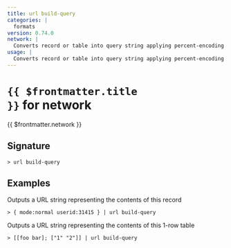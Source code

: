 ```yaml
---
title: url build-query
categories: |
  formats
version: 0.74.0
network: |
  Converts record or table into query string applying percent-encoding
usage: |
  Converts record or table into query string applying percent-encoding
---
```


# <code>{{ $frontmatter.title }}</code> for network

<div class='command-title'>{{ $frontmatter.network }}</div>

## Signature

```> url build-query ```

## Examples

Outputs a URL string representing the contents of this record
```shell
> { mode:normal userid:31415 } | url build-query
```

Outputs a URL string representing the contents of this 1-row table
```shell
> [[foo bar]; ["1" "2"]] | url build-query
```
